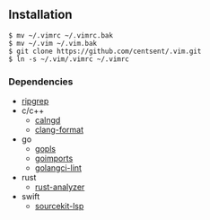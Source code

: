 ## Installation

```
$ mv ~/.vimrc ~/.vimrc.bak
$ mv ~/.vim ~/.vim.bak
$ git clone https://github.com/centsent/.vim.git
$ ln -s ~/.vim/.vimrc ~/.vimrc
```

### Dependencies

* [ripgrep](https://github.com/BurntSushi/ripgrep)
* c/c++
    - [calngd](https://clangd.llvm.org)
    - [clang-format](https://clang.llvm.org/docs/ClangFormat.html)
* go
    * [gopls](https://pkg.go.dev/golang.org/x/tools/gopls)
    * [goimports](https://pkg.go.dev/golang.org/x/tools/cmd/goimports)
    * [golangci-lint](https://golangci-lint.run)
* rust
    * [rust-analyzer](https://rust-analyzer.github.io)
* swift
    * [sourcekit-lsp](https://github.com/apple/sourcekit-lsp)

